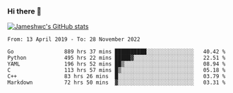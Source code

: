 ### Hi there 👋

[![Jameshwc's GitHub stats](https://github-readme-stats.vercel.app/api?username=jameshwc)](https://github.com/anuraghazra/github-readme-stats)

<!--START_SECTION:waka-->

```text
From: 13 April 2019 - To: 28 November 2022

Go                889 hrs 37 mins ██████████░░░░░░░░░░░░░░░   40.42 %
Python            495 hrs 22 mins █████▓░░░░░░░░░░░░░░░░░░░   22.51 %
YAML              196 hrs 52 mins ██▒░░░░░░░░░░░░░░░░░░░░░░   08.94 %
C                 113 hrs 57 mins █▒░░░░░░░░░░░░░░░░░░░░░░░   05.18 %
C++               83 hrs 26 mins  █░░░░░░░░░░░░░░░░░░░░░░░░   03.79 %
Markdown          72 hrs 50 mins  ▓░░░░░░░░░░░░░░░░░░░░░░░░   03.31 %
```

<!--END_SECTION:waka-->